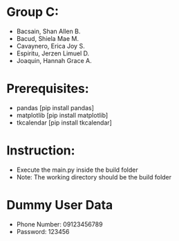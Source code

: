 # Group C:
- Bacsain, Shan Allen B.
- Bacud, Shiela Mae M.
- Cavaynero, Erica Joy S.
- Espiritu, Jerzen Limuel D.
- Joaquin, Hannah Grace A.

# Prerequisites:
- pandas
  [pip install pandas]
- matplotlib
    [pip install matplotlib]
- tkcalendar
    [pip install tkcalendar]
    
# Instruction:
- Execute the main.py inside the build folder
- Note: The working directory should be the build folder

#  Dummy User Data
- Phone Number: 09123456789
- Password: 123456




  


